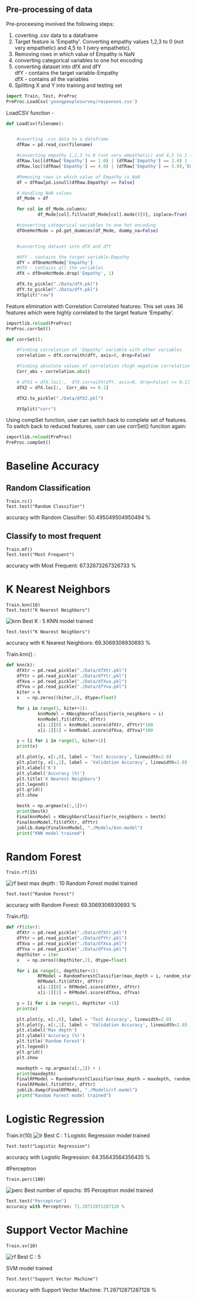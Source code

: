 ## Pre-processing of data
Pre-proceesing involved the following steps:
1. coverting .csv data to a dataframe
2. Target feature is 'Empathy'. Converting empathy values 1,2,3 to 0 (not very empathetic) and 4,5 to 1 (very empathetic).
3. Removing rows in which value of Empathy is NaN
4. converting categorical variables to one hot encoding
5. converting dataset into dfX and dfY<br>
dfY - contains the target variable-Empathy<br>
dfX - contains all the variables
6. Splitting X and Y into training and testing set
```python
import Train, Test, PreProc
PreProc.LoadCsv('youngpeoplesurvey/responses.csv')
```
LoadCSV function -
```python
def LoadCsv(filename):


	#coverting .csv data to a dataframe
	dfRaw = pd.read_csv(filename)

	#converting empathy 1,2,3 to 0 (not very empathetic) and 4,5 to 1 (very empathetic)
	dfRaw.loc[(dfRaw['Empathy'] == 1.0) | (dfRaw['Empathy'] == 2.0) | (dfRaw['Empathy'] == 3.0),'Empathy'] = 0
	dfRaw.loc[(dfRaw['Empathy'] == 4.0) | (dfRaw['Empathy'] == 5.0),'Empathy'] = 1

	#Removing rows in which value of Empathy is NaN
	df = dfRaw[pd.isnull(dfRaw.Empathy) == False]

	# Handling NaN values
	df_Mode = df

	for col in df_Mode.columns:
    		df_Mode[col].fillna(df_Mode[col].mode()[0], inplace=True)

    #converting categorical variables to one hot encoding
	dfOneHotMode = pd.get_dummies(df_Mode, dummy_na=False)


	#converting dataset into dfX and dfY

	#dfY - contains the target variable-Empathy
	dfY = dfOneHotMode['Empathy']
	#dfX - contains all the variables
	dfX = dfOneHotMode.drop('Empathy', 1)

	dfX.to_pickle("./Data/dfX.pkl")
	dfY.to_pickle("./Data/dfY.pkl")
	XYSplit("raw")

```

Feature elimination with Correlation
Correlated features: This set uses 36 features which were highly correlated to the target feature ‘Empathy’.

```python
importlib.reload(PreProc)
PreProc.corrSet()
```
```python
def corrSet():

	#finding correlation of 'Empathy' variable with other variables
	correlation = dfX.corrwith(dfY, axis=0, drop=False)

	#finding absolute values of correlation (high negative correlation is also high correlation)
	Corr_abs = correlation.abs()

	# dfX1 = dfX.loc[:,  dfX.corrwith(dfY, axis=0, drop=False) >= 0.1]
	dfX2 = dfX.loc[:,  Corr_abs >= 0.1]

	dfX2.to_pickle("./Data/dfX2.pkl")

	XYSplit("corr")
```

Using compSet function, user can switch back to complete set of features. To switch back to reduced features, user can use corrSet() function again:
```python
importlib.reload(PreProc)
PreProc.compSet()
```

# Baseline Accuracy
## Random Classification
```
Train.rc()
Test.test("Random Classifier")
```

accuracy with Random Classifier: 50.495049504950494 %


## Classify to most frequent
```
Train.mf()
Test.test("Most Frequent")
```
accuracy with Most Frequent: 67.32673267326733 %

# K Nearest Neighbors
```
Train.knn(10)
Test.test("K Nearest Neighbors")
```

![knn](https://user-images.githubusercontent.com/13432475/49681479-f98ad180-fa67-11e8-9fae-d81c5390de6b.png)
Best K : 5
KNN model trained


```
Test.test("K Nearest Neighbors")
```
accuracy with K Nearest Neighbors: 69.3069306930693 %

Train.knn() :

```python
def knn(k):
	dfXtr = pd.read_pickle("./Data/dfXtr.pkl")
	dfYtr = pd.read_pickle("./Data/dfYtr.pkl")
	dfXva = pd.read_pickle("./Data/dfXva.pkl")
	dfYva = pd.read_pickle("./Data/dfYva.pkl")
	kiter = k
	x   = np.zeros((kiter,2), dtype=float)

	for i in range(1, kiter+1):
    		knnModel = KNeighborsClassifier(n_neighbors = i)
    		knnModel.fit(dfXtr, dfYtr)
    		x[i-1][0] = knnModel.score(dfXtr, dfYtr)*100
    		x[i-1][1] = knnModel.score(dfXva, dfYva)*100

	y = [i for i in range(1, kiter+1)]
	print(x)

	plt.plot(y, x[:,0], label = 'Test Accuracy', linewidth=2.0)
	plt.plot(y, x[:,1], label = 'Validation Accuracy', linewidth=2.0)
	plt.xlabel('K')
	plt.ylabel('Accuracy (%)')
	plt.title('K Nearest Neighbors')
	plt.legend()
	plt.grid()
	plt.show

	bestk = np.argmax(x[:,1])+1
	print(bestk)
	FinalknnModel = KNeighborsClassifier(n_neighbors = bestk)  
	FinalknnModel.fit(dfXtr, dfYtr)
	joblib.dump(FinalknnModel, "./Models/knn.model")
	print("KNN model trained")
```


# Random Forest
```
Train.rf(15)
```
![rf](https://user-images.githubusercontent.com/13432475/49681740-61dbb200-fa6c-11e8-919a-3877b8c53358.png)
best max depth : 10
Random Forest model trained

```
Test.test("Random Forest")
```
accuracy with Random Forest: 69.3069306930693 %

Train.rf():
```python
def rf(iter):
	dfXtr = pd.read_pickle("./Data/dfXtr.pkl")
	dfYtr = pd.read_pickle("./Data/dfYtr.pkl")
	dfXva = pd.read_pickle("./Data/dfXva.pkl")
	dfYva = pd.read_pickle("./Data/dfYva.pkl")
	depthiter = iter
	x   = np.zeros((depthiter,2), dtype=float)

	for i in range(1, depthiter+1):
    		RFModel = RandomForestClassifier(max_depth = i, random_state = random.seed(1234), n_estimators = 100)
    		RFModel.fit(dfXtr, dfYtr)
    		x[i-1][0] = RFModel.score(dfXtr, dfYtr)
    		x[i-1][1] = RFModel.score(dfXva, dfYva)

	y = [i for i in range(1, depthiter +1)]
	print(x)

	plt.plot(y, x[:,0], label = 'Test Accuracy', linewidth=2.0)
	plt.plot(y, x[:,1], label = 'Validation Accuracy', linewidth=2.0)
	plt.xlabel('Max depth')
	plt.ylabel('Accuracy (%)')
	plt.title('Random Forest')
	plt.legend()
	plt.grid()
	plt.show

	maxdepth = np.argmax(x[:,1]) + 1
	print(maxdepth)
	FinalRFModel = RandomForestClassifier(max_depth = maxdepth, random_state = random.seed(1234), n_estimators = 100)  
	FinalRFModel.fit(dfXtr, dfYtr)
	joblib.dump(FinalRFModel, "./Models/rf.model")
	print("Random Forest model trained")
```

# Logistic Regression

Train.lr(10)
![lr](https://user-images.githubusercontent.com/13432475/49681713-08738300-fa6c-11e8-8d17-d2cad61de45f.png)
Best C : 1
Logistic Regression model trained

```
Test.test("Logistic Regression")
```
accuracy with Logistic Regression: 64.35643564356435 %


#Perceptron
```
Train.perc(100)
```
![perc](https://user-images.githubusercontent.com/13432475/49681733-4670a700-fa6c-11e8-9f0c-6626c567f6b9.png)
Best number of epochs: 95
Perceptron model trained

```python
Test.test("Perceptron")
accuracy with Perceptron: 71.28712871287128 %
```

# Support Vector Machine
```
Train.sv(10)
```
![rf](https://user-images.githubusercontent.com/13432475/49681740-61dbb200-fa6c-11e8-919a-3877b8c53358.png)
Best C : 5

SVM model trained

```
Test.test("Support Vector Machine")
```
accuracy with Support Vector Machine: 71.28712871287128 %
